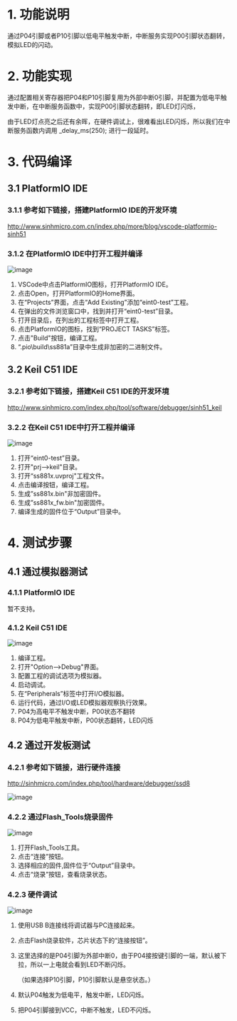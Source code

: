# 1. 功能说明
通过P04引脚或者P10引脚以低电平触发中断，中断服务实现P00引脚状态翻转，模拟LED的闪动。

# 2. 功能实现

通过配置相关寄存器把P04和P10引脚复用为外部中断0引脚，并配置为低电平触发中断，在中断服务函数中，实现P00引脚状态翻转，即LED灯闪烁，

由于LED灯点亮之后还有余晖，在硬件调试上，很难看出LED闪烁，所以我们在中断服务函数内调用 _delay_ms(250); 进行一段延时。

# 3. 代码编译

## 3.1 PlatformIO IDE

### 3.1.1 参考如下链接，搭建PlatformIO IDE的开发环境

http://www.sinhmicro.com.cn/index.php/more/blog/vscode-platformio-sinh51

### 3.1.2 在PlatformIO IDE中打开工程并编译

![image](./eint0-test-build2.gif)

1. VSCode中点击PlatformIO图标，打开PlatformIO IDE。
2. 点击Open，打开PlatformIO的Home界面。
3. 在“Projects”界面，点击“Add Existing”添加“eint0-test”工程。
4. 在弹出的文件浏览窗口中，找到并打开“eint0-test”目录。
5. 打开目录后，在列出的工程标签中打开工程。
6. 点击PlatformIO的图标，找到“PROJECT TASKS”标签。
7. 点击"Build"按钮，编译工程。
8. “.pio\build\ss881a”目录中生成非加密的二进制文件。

## 3.2 Keil C51 IDE

### 3.2.1 参考如下链接，搭建Keil C51 IDE的开发环境

http://www.sinhmicro.com/index.php/tool/software/debugger/sinh51_keil

### 3.2.2 在Keil C51 IDE中打开工程并编译

![image](./eint0-test-build.gif)
1. 打开“eint0-test”目录。
2. 打开"prj-->keil"目录。
3. 打开“ss881x.uvproj"工程文件。
4. 点击编译按钮，编译工程。
5. 生成”ss881x.bin"非加密固件。
6. 生成”ss881x_fw.bin"加密固件。
7. 编译生成的固件位于“Output”目录中。

# 4. 测试步骤

## 4.1 通过模拟器测试
### 4.1.1 PlatformIO IDE

暂不支持。

### 4.1.2 Keil C51 IDE
![image](./eint0-test-simulator.gif)
1. 编译工程。
2. 打开"Option-->Debug"界面。
3. 配置工程的调试选项为模拟器。
4. 启动调试。
5. 在“Peripherals”标签中打开I/O模拟器。
6. 运行代码，通过I/O或LED模拟器观察执行效果。
7. P04为高电平不触发中断，P00状态不翻转
8. P04为低电平触发中断，P00状态翻转，LED闪烁

## 4.2 通过开发板测试

### 4.2.1 参考如下链接，进行硬件连接

http://sinhmicro.com/index.php/tool/hardware/debugger/ssd8

![image](./eint0-test-hardware.gif)

### 4.2.2 通过Flash_Tools烧录固件

![image](./eint0-test-burn.gif)

1. 打开Flash_Tools工具。
2. 点击“连接”按钮。
3. 选择相应的固件,固件位于“Output”目录中。
4. 点击“烧录”按钮，查看烧录状态。

### 4.2.3 硬件调试

![image](./eint0-test-debug.gif)

1. 使用USB B连接线将调试器与PC连接起来。

2. 点击Flash烧录软件，芯片状态下的“连接按钮”。

3. 这里选择的是P04引脚为外部中断0，由于P04接按键引脚的一端，默认被下拉，所以一上电就会看到LED不断闪烁。

   （如果选择P10引脚，P10引脚默认是悬空状态。）

4. 默认P04触发为低电平，触发中断，LED闪烁。

5. 把P04引脚接到VCC，中断不触发，LED不闪烁。
